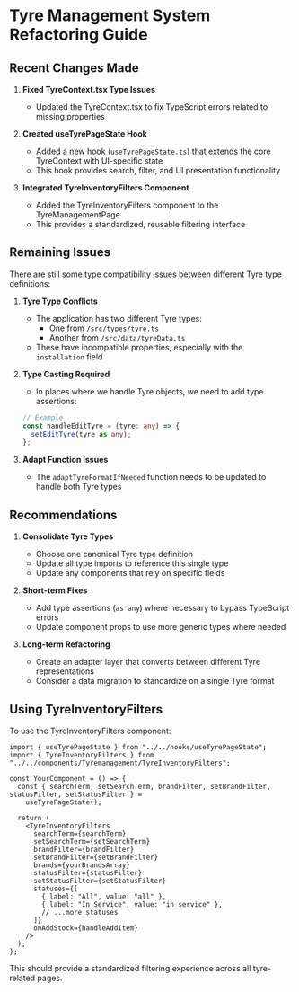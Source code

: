 # Tyre Management System Refactoring Guide

## Recent Changes Made

1. **Fixed TyreContext.tsx Type Issues**
   - Updated the TyreContext.tsx to fix TypeScript errors related to missing properties

2. **Created useTyrePageState Hook**
   - Added a new hook (`useTyrePageState.ts`) that extends the core TyreContext with UI-specific state
   - This hook provides search, filter, and UI presentation functionality

3. **Integrated TyreInventoryFilters Component**
   - Added the TyreInventoryFilters component to the TyreManagementPage
   - This provides a standardized, reusable filtering interface

## Remaining Issues

There are still some type compatibility issues between different Tyre type definitions:

1. **Tyre Type Conflicts**
   - The application has two different Tyre types:
     - One from `/src/types/tyre.ts`
     - Another from `/src/data/tyreData.ts`
   - These have incompatible properties, especially with the `installation` field

2. **Type Casting Required**
   - In places where we handle Tyre objects, we need to add type assertions:

   ```typescript
   // Example
   const handleEditTyre = (tyre: any) => {
     setEditTyre(tyre as any);
   };
   ```

3. **Adapt Function Issues**
   - The `adaptTyreFormatIfNeeded` function needs to be updated to handle both Tyre types

## Recommendations

1. **Consolidate Tyre Types**
   - Choose one canonical Tyre type definition
   - Update all type imports to reference this single type
   - Update any components that rely on specific fields

2. **Short-term Fixes**
   - Add type assertions (`as any`) where necessary to bypass TypeScript errors
   - Update component props to use more generic types where needed

3. **Long-term Refactoring**
   - Create an adapter layer that converts between different Tyre representations
   - Consider a data migration to standardize on a single Tyre format

## Using TyreInventoryFilters

To use the TyreInventoryFilters component:

```tsx
import { useTyrePageState } from "../../hooks/useTyrePageState";
import { TyreInventoryFilters } from "../../components/Tyremanagement/TyreInventoryFilters";

const YourComponent = () => {
  const { searchTerm, setSearchTerm, brandFilter, setBrandFilter, statusFilter, setStatusFilter } =
    useTyrePageState();

  return (
    <TyreInventoryFilters
      searchTerm={searchTerm}
      setSearchTerm={setSearchTerm}
      brandFilter={brandFilter}
      setBrandFilter={setBrandFilter}
      brands={yourBrandsArray}
      statusFilter={statusFilter}
      setStatusFilter={setStatusFilter}
      statuses={[
        { label: "All", value: "all" },
        { label: "In Service", value: "in_service" },
        // ...more statuses
      ]}
      onAddStock={handleAddItem}
    />
  );
};
```

This should provide a standardized filtering experience across all tyre-related pages.
